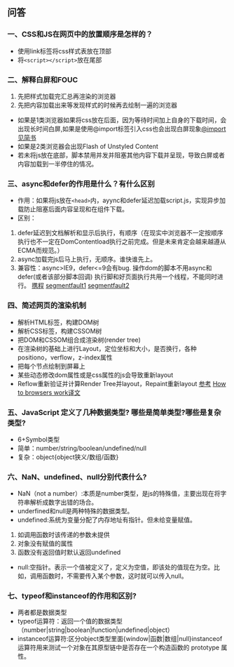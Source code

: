 ## 问答

### 一、CSS和JS在网页中的放置顺序是怎样的？
-  使用link标签将css样式表放在顶部
-  将`<script></script>`放在尾部

### 二、解释白屏和FOUC

1. 先把样式加载完汇总再渲染的浏览器
2. 先把内容加载出来等发现样式的时候再去绘制一遍的浏览器
- 如果是1类浏览器如果将css放在后面，因为等待时间加上自身的下载时间，会出现长时间白屏,如果是使用@import标签引入css也会出现白屏现象[@import见简书](http://www.jianshu.com/p/d35dca8dea3e)
- 如果是2类浏览器会出现Flash of Unstyled Content
- 若未将js放在底部，脚本禁用并发并阻塞其他内容下载并呈现，导致白屏或者内容加载到一半停住的情况。

### 三、async和defer的作用是什么？有什么区别
- 作用：如果将js放在`<head>`内，ayync和defer延迟加载script.js，实现异步加载防止阻塞后面内容呈现和在组件下载。
- 区别：

1. defer延迟到文档解析和显示后执行，有顺序（在现实中浏览器不一定按顺序执行也不一定在DomContentload执行之前完成。但是未来肯定会越来越遵从ECMA而规范。）
2. async加载完js后马上执行，无顺序。谁快谁先上。
3. 兼容性：async>IE9，defer<=9会有bug.
操作dom的脚本不用async和defer(或者该部分脚本回调)
执行脚和好页面执行共用一个线程，不能同时进行。
[携程](http://ued.ctrip.com/blog/script-defer-and-async.html#)
[segmentfault1](https://segmentfault.com/q/1010000000640869)
[segmentfault2](https://segmentfault.com/a/1190000006778717)

### 四、简述网页的渲染机制
- 解析HTML标签，构建DOM树
- 解析CSS标签，构建CSSOM树
- 把DOM和CSSOM组合成渲染树(render tree)
- 在渲染树的基础上进行Layout，定位坐标和大小，是否换行，各种positiono，verflow，z-index属性
- 把每个节点绘制到屏幕上
- 某些动态修改dom属性或是css属性的js会导致重新layout
- Reflow重新验证并计算Render Tree并layout，Repaint重新layout
[参考](http://coolshell.cn/articles/9666.html)
[How to browsers work译文](http://www.cnblogs.com/lhb25/p/how-browsers-work.html#CSS_parsing)

### 五、JavaScript 定义了几种数据类型? 哪些是简单类型?哪些是复杂类型?
- 6+Symbol类型
- 简单：number/string/boolean/undefined/null
- 复杂：object{object狭义/数组/函数}

### 六、NaN、undefined、null分别代表什么?
- NaN（not a number）:本质是number类型，是js的特殊值，主要出现在将字符串解析成数字出错的场合。
- underfined和null是两种特殊的数据类型。
- undefined:系统为变量分配了内存地址有指针。但未给变量赋值。

1. 如调用函数时该传递的参数未提供
2. 对象没有赋值的属性
3. 函数没有返回值时默认返回undefined
- null:空指针。表示一个值被定义了，定义为空值，即该处的值现在为空。比如，调用函数时，不需要传入某个参数，这时就可以传入null。

### 七、typeof和instanceof的作用和区别?
- 两者都是数据类型
- typeof运算符：返回一个值的数据类型（number|string|boolean|function|undefined|object）
- instanceof运算符:区分object类型里面{window|函数|数组|null}instanceof运算符用来测试一个对象在其原型链中是否存在一个构造函数的 prototype 属性。
